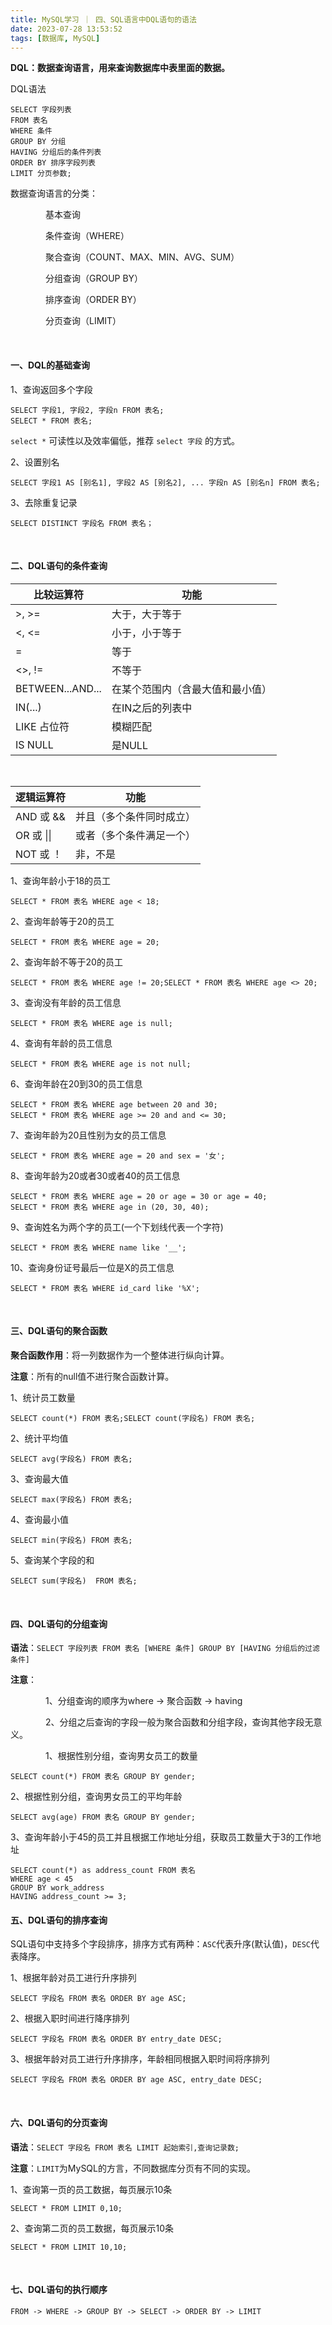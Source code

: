 ```yaml
---
title: MySQL学习 ｜ 四、SQL语言中DQL语句的语法
date: 2023-07-28 13:53:52
tags: [数据库, MySQL]
---
```


**DQL：数据查询语言，用来查询数据库中表里面的数据。**

DQL语法‍‍‍


```
SELECT 字段列表 
FROM 表名 
WHERE 条件 
GROUP BY 分组 
HAVING 分组后的条件列表 
ORDER BY 排序字段列表 
LIMIT 分页参数;
```

数据查询语言的分类：

&emsp;&emsp;&emsp;&emsp;基本查询‍‍

&emsp;&emsp;&emsp;&emsp;条件查询（WHERE）

&emsp;&emsp;&emsp;&emsp;聚合查询（COUNT、MAX、MIN、AVG、SUM）

&emsp;&emsp;&emsp;&emsp;分组查询（GROUP BY）‍‍‍‍‍

&emsp;&emsp;&emsp;&emsp;排序查询（ORDER BY）

&emsp;&emsp;&emsp;&emsp;分页查询（LIMIT）

</br>

#### **一、DQL的基础查询**

1、查询返回多个字段


```
SELECT 字段1, 字段2, 字段n FROM 表名;
SELECT * FROM 表名;
```

`select *` 可读性以及效率偏低，推荐 `select 字段` 的方式。

2、设置别名


```
SELECT 字段1 AS [别名1], 字段2 AS [别名2], ... 字段n AS [别名n] FROM 表名;
```

3、去除重复记录


```
SELECT DISTINCT 字段名 FROM 表名；
```

</br>

#### **二、DQL语句的条件查询**‍‍

| 比较运算符       | 功能                             |
| ---------------- | -------------------------------- |
| >, >=            | 大于，大于等于                   |
| <, <=            | 小于，小于等于                   |
| =                | 等于                             |
| <>, !=           | 不等于                           |
| BETWEEN...AND... | 在某个范围内（含最大值和最小值） |
| IN(...)          | 在IN之后的列表中                 |
| LIKE 占位符      | 模糊匹配                         |
| IS NULL          | 是NULL                           |

</br>

| 逻辑运算符 | 功能                     |
| ---------- | ------------------------ |
| AND 或 &&  | 并且（多个条件同时成立） |
| OR 或 \|\| | 或者（多个条件满足一个） |
| NOT 或 ！  | 非，不是                 |



1、查询年龄小于18的员工


```
SELECT * FROM 表名 WHERE age < 18;
```

2、查询年龄等于20的员工‍


```
SELECT * FROM 表名 WHERE age = 20;
```

2、查询年龄不等于20的员工


```
SELECT * FROM 表名 WHERE age != 20;SELECT * FROM 表名 WHERE age <> 20;
```

3、查询没有年龄的员工信息  


```
SELECT * FROM 表名 WHERE age is null;
```

4、查询有年龄的员工信息  


```
SELECT * FROM 表名 WHERE age is not null;
```

6、查询年龄在20到30的员工信息


```
SELECT * FROM 表名 WHERE age between 20 and 30;
SELECT * FROM 表名 WHERE age >= 20 and and <= 30;
```

7、查询年龄为20且性别为女的员工信息‍


```
SELECT * FROM 表名 WHERE age = 20 and sex = '女';
```

8、查询年龄为20或者30或者40的员工信息


```
SELECT * FROM 表名 WHERE age = 20 or age = 30 or age = 40;
SELECT * FROM 表名 WHERE age in (20, 30, 40);
```

9、查询姓名为两个字的员工(一个下划线代表一个字符)


```
SELECT * FROM 表名 WHERE name like '__';
```

10、查询身份证号最后一位是X的员工信息‍‍‍‍


```
SELECT * FROM 表名 WHERE id_card like '%X';
```

  </br>

#### **三、DQL语句的聚合函数‍‍‍‍‍‍**

**聚合函数作用**：将一列数据作为一个整体进行纵向计算。

**注意**：所有的null值不进行聚合函数计算。

1、统计员工数量


```
SELECT count(*) FROM 表名;SELECT count(字段名) FROM 表名;
```

2、统计平均值


```
SELECT avg(字段名) FROM 表名;
```

3、查询最大值  


```
SELECT max(字段名) FROM 表名;
```

4、查询最小值‍


```
SELECT min(字段名) FROM 表名;
```

5、查询某个字段的和


```
SELECT sum(字段名)  FROM 表名;
```

  </br>

#### **四、DQL语句的分组查询‍‍‍‍**

**语法**：`SELECT 字段列表 FROM 表名 [WHERE 条件] GROUP BY [HAVING 分组后的过滤条件]‍‍‍‍‍`

**注意**：

&emsp;&emsp;&emsp;&emsp;1、分组查询的顺序为where -> 聚合函数 -> having‍‍‍‍‍‍‍‍‍‍‍‍

&emsp;&emsp;&emsp;&emsp;2、分组之后查询的字段一般为聚合函数和分组字段，查询其他字段无意义。

&emsp;&emsp;&emsp;&emsp;1、根据性别分组，查询男女员工的数量


```
SELECT count(*) FROM 表名 GROUP BY gender;
```

2、根据性别分组，查询男女员工的平均年龄  


```
SELECT avg(age) FROM 表名 GROUP BY gender;
```

3、查询年龄小于45的员工并且根据工作地址分组，获取员工数量大于3的工作地址


```
SELECT count(*) as address_count FROM 表名 
WHERE age < 45 
GROUP BY work_address 
HAVING address_count >= 3;
```

#### **五、DQL语句的排序查询**

SQL语句中支持多个字段排序，排序方式有两种：`ASC`代表升序(默认值)，`DESC`代表降序。‍‍

1、根据年龄对员工进行升序排列


```
SELECT 字段名 FROM 表名 ORDER BY age ASC;
```

2、根据入职时间进行降序排列  


```
SELECT 字段名 FROM 表名 ORDER BY entry_date DESC;
```

3、根据年龄对员工进行升序排序，年龄相同根据入职时间将序排列‍‍


```
SELECT 字段名 FROM 表名 ORDER BY age ASC, entry_date DESC;
```

  </br>

#### **六、DQL语句的分页查询**

**语法**：`SELECT 字段名 FROM 表名 LIMIT 起始索引,查询记录数;`

**注意**：`LIMIT`为MySQL的方言，不同数据库分页有不同的实现。‍‍

1、查询第一页的员工数据，每页展示10条

```
SELECT * FROM LIMIT 0,10;
```

2、查询第二页的员工数据，每页展示10条  


```
SELECT * FROM LIMIT 10,10;
```

  </br>

#### **七、DQL语句的执行顺序‍‍‍‍**

```
FROM -> WHERE -> GROUP BY -> SELECT -> ORDER BY -> LIMIT
```
